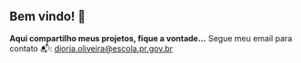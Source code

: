 ## Bem vindo! 🥰

**Aqui compartilho meus projetos, fique a vontade...**
Segue meu email para contato 📬: diorja.oliveira@escola.pr.gov.br
 
